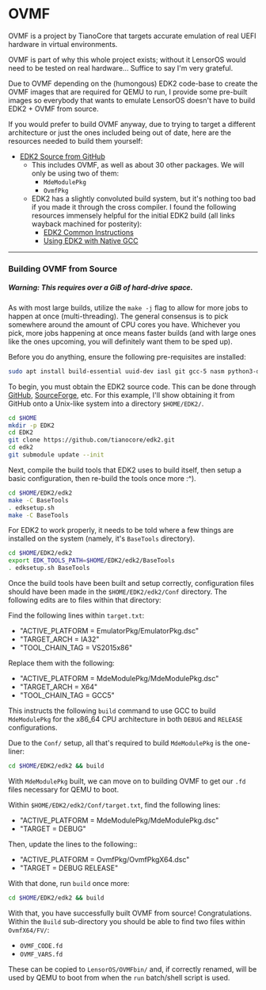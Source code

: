 # OVMF
OVMF is a project by TianoCore that targets accurate emulation of real UEFI hardware in virtual environments.

OVMF is part of why this whole project exists; without it LensorOS would need to be tested on real hardware... Suffice to say I'm very grateful.

Due to OVMF depending on the (humongous) EDK2 code-base to create the OVMF images that are required for QEMU to run, 
I provide some pre-built images so everybody that wants to emulate LensorOS doesn't have to build EDK2 + OVMF from source.

If you would prefer to build OVMF anyway, due to trying to target a different architecture or just the ones included being out of date, here are the resources needed to build them yourself:
- [EDK2 Source from GitHub](https://github.com/tianocore/edk2)
  - This includes OVMF, as well as about 30 other packages. We will only be using two of them:
    - `MdeModulePkg`
    - `OvmfPkg`
  - EDK2 has a slightly convoluted build system, but it's nothing too bad if you made it through the cross compiler. I found the following resources immensely helpful for the initial EDK2 build (all links wayback machined for posterity):
    - [EDK2 Common Instructions](https://github.com/tianocore/tianocore.github.io/wiki/Common-instructions)
    - [Using EDK2 with Native GCC](https://github.com/tianocore/tianocore.github.io/wiki/Using-EDK-II-with-Native-GCC)

---

### Building OVMF from Source
##### Warning: This requires over a GiB of hard-drive space.

As with most large builds, utilize the `make -j` flag to allow for more jobs to happen at once (multi-threading).
The general consensus is to pick somewhere around the amount of CPU cores you have.
Whichever you pick, more jobs happening at once means faster builds (and with large ones like the ones upcoming, you will definitely want them to be sped up).

Before you do anything, ensure the following pre-requisites are installed:
```bash
sudo apt install build-essential uuid-dev iasl git gcc-5 nasm python3-distutils
```

To begin, you must obtain the EDK2 source code.
This can be done through [GitHub](https://github.com/tianocore/edk2), [SourceForge](https://sourceforge.net/projects/edk2/), etc.
For this example, I'll show obtaining it from GitHub onto a Unix-like system into a directory `$HOME/EDK2/`.
```bash
cd $HOME
mkdir -p EDK2
cd EDK2
git clone https://github.com/tianocore/edk2.git
cd edk2
git submodule update --init
```

Next, compile the build tools that EDK2 uses to build itself, then setup a basic configuration, then re-build the tools once more :^).
```bash
cd $HOME/EDK2/edk2
make -C BaseTools
. edksetup.sh
make -C BaseTools
```

For EDK2 to work properly, it needs to be told where a few things are installed on the system (namely, it's `BaseTools` directory).
```bash
cd $HOME/EDK2/edk2
export EDK_TOOLS_PATH=$HOME/EDK2/edk2/BaseTools
. edksetup.sh BaseTools
```

Once the build tools have been built and setup correctly, configuration files should have been made in the `$HOME/EDK2/edk2/Conf` directory.
The following edits are to files within that directory:

Find the following lines within `target.txt`:
- "ACTIVE_PLATFORM       = EmulatorPkg/EmulatorPkg.dsc"
- "TARGET_ARCH           = IA32"
- "TOOL_CHAIN_TAG        = VS2015x86"

Replace them with the following:
- "ACTIVE_PLATFORM       = MdeModulePkg/MdeModulePkg.dsc"
- "TARGET_ARCH           = X64"
- "TOOL_CHAIN_TAG        = GCC5"

This instructs the following `build` command to use GCC to build `MdeModulePkg` for the x86_64 CPU architecture in both `DEBUG` and `RELEASE` configurations.

Due to the `Conf/` setup, all that's required to build `MdeModulePkg` is the one-liner:
```bash
cd $HOME/EDK2/edk2 && build
```

With `MdeModulePkg` built, we can move on to building OVMF to get our `.fd` files necessary for QEMU to boot.

Within `$HOME/EDK2/edk2/Conf/target.txt`, find the following lines:
- "ACTIVE_PLATFORM       = MdeModulePkg/MdeModulePkg.dsc"
- "TARGET                = DEBUG"

Then, update the lines to the following::
- "ACTIVE_PLATFORM       = OvmfPkg/OvmfPkgX64.dsc"
- "TARGET                = DEBUG RELEASE"

With that done, run `build` once more:
```bash
cd $HOME/EDK2/edk2 && build
```

With that, you have successfully built OVMF from source! Congratulations. Within the `Build` sub-directory you should be able to find two files within `OvmfX64/FV/`:
- `OVMF_CODE.fd`
- `OVMF_VARS.fd`

These can be copied to `LensorOS/OVMFbin/` and, if correctly renamed, will be used by QEMU to boot from when the `run` batch/shell script is used.